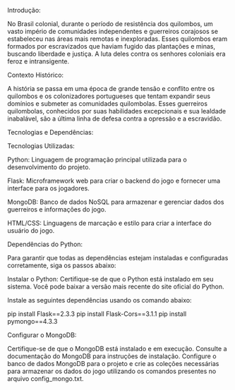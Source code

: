 Introdução:

No Brasil colonial, durante o período de resistência dos quilombos, um vasto império de comunidades independentes e guerreiros corajosos se estabeleceu nas áreas mais remotas e inexploradas. Esses quilombos eram formados por escravizados que haviam fugido das plantações e minas, buscando liberdade e justiça. A luta deles contra os senhores coloniais era feroz e intransigente.

Contexto Histórico:

A história se passa em uma época de grande tensão e conflito entre os quilombos e os colonizadores portugueses que tentam expandir seus domínios e submeter as comunidades quilombolas. Esses guerreiros quilombolas, conhecidos por suas habilidades excepcionais e sua lealdade inabalável, são a última linha de defesa contra a opressão e a escravidão.

Tecnologias e Dependências:

Tecnologias Utilizadas:

Python: Linguagem de programação principal utilizada para o desenvolvimento do projeto.

Flask: Microframework web para criar o backend do jogo e fornecer uma interface para os jogadores.

MongoDB: Banco de dados NoSQL para armazenar e gerenciar dados dos guerreiros e informações do jogo.

HTML/CSS: Linguagens de marcação e estilo para criar a interface do usuário do jogo.

Dependências do Python:

Para garantir que todas as dependências estejam instaladas e configuradas corretamente, siga os passos abaixo:

Instalar o Python: Certifique-se de que o Python está instalado em seu sistema. Você pode baixar a versão mais recente do site oficial do Python.

Instale as seguintes dependências usando os comando abaixo:

pip install Flask==2.3.3
pip install Flask-Cors==3.1.1
pip install pymongo==4.3.3

Configurar o MongoDB:

Certifique-se de que o MongoDB está instalado e em execução. Consulte a documentação do MongoDB para instruções de instalação.
Configure o banco de dados MongoDB para o projeto e crie as coleções necessárias para armazenar os dados do jogo utilizando os comandos presentes no arquivo config_mongo.txt.


